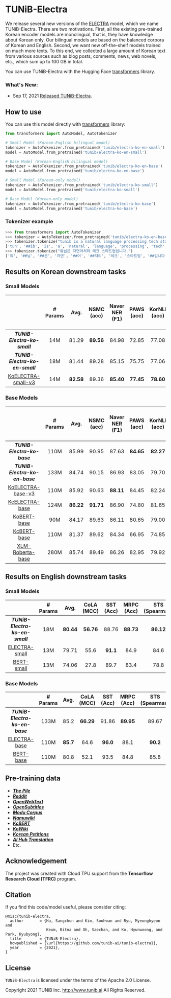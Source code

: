 # TUNiB-Electra
  
We release several new versions of the [ELECTRA](https://arxiv.org/abs/2003.10555) model, which we name TUNiB-Electra. There are two motivations. First, all the existing pre-trained Korean encoder models are monolingual, that is, they have knowledge about Korean only. Our bilingual models are based on the balanced corpora of Korean and English. Second, we want new off-the-shelf models trained on much more texts. To this end, we collected a large amount of Korean text from various sources such as blog posts, comments, news, web novels, etc., which sum up to 100 GB in total.

You can use TUNiB-Electra with the Hugging Face [transformers](https://github.com/huggingface/transformers) library.  
  
### What's New:

- Sep 17, 2021 [Released TUNiB-Electra](https://github.com/tunib-ai/tunib-electra). 
  
## How to use
  
You can use this model directly with [transformers](https://github.com/huggingface/transformers) library:
  
```python
from transformers import AutoModel, AutoTokenizer

# Small Model (Korean-English bilingual model)
tokenizer = AutoTokenizer.from_pretrained('tunib/electra-ko-en-small')
model = AutoModel.from_pretrained('tunib/electra-ko-en-small')

# Base Model (Korean-English bilingual model)
tokenizer = AutoTokenizer.from_pretrained('tunib/electra-ko-en-base')
model = AutoModel.from_pretrained('tunib/electra-ko-en-base')

# Small Model (Korean-only model)
tokenizer = AutoTokenizer.from_pretrained('tunib/electra-ko-small')
model = AutoModel.from_pretrained('tunib/electra-ko-small')

# Base Model (Korean-only model)
tokenizer = AutoTokenizer.from_pretrained('tunib/electra-ko-base')
model = AutoModel.from_pretrained('tunib/electra-ko-base')
```

### Tokenizer example

```python
>>> from transformers import AutoTokenizer
>>> tokenizer = AutoTokenizer.from_pretrained('tunib/electra-ko-en-base')
>>> tokenizer.tokenize("tunib is a natural language processing tech startup.")
['tun', '##ib', 'is', 'a', 'natural', 'language', 'processing', 'tech', 'startup', '.']
>>> tokenizer.tokenize("튜닙은 자연어처리 테크 스타트업입니다.")
['튜', '##닙', '##은', '자연', '##어', '##처리', '테크', '스타트업', '##입니다', '.']
```
  
## Results on Korean downstream tasks
  
### Small Models
  
|                       |**# Params** |**Avg.**| **NSMC**<br/>(acc) | **Naver NER**<br/>(F1) | **PAWS**<br/>(acc) | **KorNLI**<br/>(acc) | **KorSTS**<br/>(spearman) | **Question Pair**<br/>(acc) | **KorQuaD (Dev)**<br/>(EM/F1) |**Korean-Hate-Speech (Dev)**<br/>(F1)| 
|  :----------------:| :----------------: | :--------------------: | :----------------: | :------------------: | :-----------------------: | :-------------------------: | :---------------------------: | :---------------------------: | :---------------------------: | :----------------: |
|***TUNiB-Electra-ko-small*** |   14M |  81.29|  **89.56**      |        84.98         |     72.85   |   77.08   |    78.76   | **94.98**  | 61.17 / 87.64  |  **64.50** |
|***TUNiB-Electra-ko-en-small*** |  18M |   81.44 | 89.28   |      85.15         |  75.75       | 77.06     | 77.61 | 93.79  | 80.55 / 89.77      |63.13 |
| [KoELECTRA-small-v3](https://github.com/monologg/KoELECTRA)    | 14M |  **82.58** | 89.36   |      **85.40**	     |    **77.45**    |    **78.60**    |       **80.79**      |     94.85    | **82.11 / 91.13**	|  63.07 | 

### Base Models
  
|                       |**# Params** |**Avg.**| **NSMC**<br/>(acc) | **Naver NER**<br/>(F1) | **PAWS**<br/>(acc) | **KorNLI**<br/>(acc) | **KorSTS**<br/>(spearman) | **Question Pair**<br/>(acc) | **KorQuaD (Dev)**<br/>(EM/F1) |**Korean-Hate-Speech (Dev)**<br/>(F1)|
|  :----------------:| :----------------: | :--------------------: | :----------------: | :------------------: | :-----------------------: | :-------------------------: | :---------------------------: | :---------------------------: | :---------------------------: | :----------------: |
|***TUNiB-Electra-ko-base*** |  110M | 85.99 |  90.95 |    87.63         |   **84.65**   | **82.27**   |    85.00   |  95.77 |   64.01 / 90.32   |**71.40** |
|***TUNiB-Electra-ko-en-base*** |  133M |84.74 	|90.15      |        86.93         |    83.05      |  79.70    |  82.23 | 95.64  | 83.61 / 92.37     |67.86 |
| [KoELECTRA-base-v3](https://github.com/monologg/KoELECTRA)    |  110M | 85.92   |90.63   |      **88.11**	     |    84.45    |    82.24    |       **85.53**      |     95.25      | **84.83 / 93.45**	     |  67.61 |
| [KcELECTRA-base](https://github.com/Beomi/KcELECTRA) | 124M|  **86.22**     |**91.71**      |         86.90          |       74.80        |        81.65         |           82.65           |          **95.78**          |         70.60 / 90.11         |  |
| [KoBERT-base](https://github.com/SKTBrain/KoBERT)        |  90M  |   84.17       |  89.63        |         86.11          |       80.65        |        79.00         |           79.64           |            93.93            |         52.81 / 80.27         |  |
| [KcBERT-base](https://github.com/Beomi/KcBERT)         |   110M    |   81.37    | 89.62        |         84.34          |       66.95        |        74.85         |           75.57           |            93.93            |         60.25 / 84.39         |  |
| [XLM-Roberta-base](https://github.com/pytorch/fairseq/tree/master/examples/xlmr)   | 280M  |  85.74    |89.49        |         86.26          |       82.95        |        79.92         |           79.09           |            93.53            |         64.70 / 88.94         |  |


  
## Results on English downstream tasks
 
### Small Models
  
|                       |**# Params** | **Avg.** |**CoLA**<br/>(MCC) | **SST**<br/>(Acc) |MRPC<br/>(Acc)| **STS**<br/>(Spearman) | **QQP**<br/>(Acc) | **MNLI**<br/>(Acc) | **QNLI**<br/>(Acc) | **RTE**<br/>(Acc) | 
|  :----------------:| :----------------: | :--------------------: | :----------------: | :------------------: | :-----------------------: | :-------------------------: | :---------------------------: | :---------------------------: | :---------------------------: | :---------------------------: |
|***TUNiB-Electra-ko-en-small*** |  18M | **80.44**  |	**56.76**       | 88.76       |   **88.73**      |  **86.12**     |  **88.66**  | 79.03   |  87.26    |**68.23** | 
|[ELECTRA-small](https://github.com/google-research/electra) | 13M |  79.71 | 	55.6      |     **91.1**            | 84.9|  84.6      |   88.0   | **81.6**  | **88.3**  |  63.6    | 
|[BERT-small](https://github.com/google-research/bert) |  13M |  74.06|	27.8      |      89.7           | 83.4|   78.8     |  87.0    | 77.6  |  86.4 | 61.8     | 

  
### Base Models
 
|                       |**# Params** | **Avg.** |**CoLA**<br/>(MCC) | **SST**<br/>(Acc) |MRPC<br/>(Acc)| **STS**<br/>(Spearman) | **QQP**<br/>(Acc) | **MNLI**<br/>(Acc) | **QNLI**<br/>(Acc) | **RTE**<br/>(Acc) | 
|  :----------------:| :----------------: | :--------------------: | :----------------: | :------------------: | :-----------------------: | :-------------------------: | :---------------------------: | :---------------------------: | :---------------------------: | :---------------------------: |
|***TUNiB-Electra-ko-en-base***  | 133M |	 85.2| **66.29** |  91.86      |    **89.95**     | 89.67     |  **90.75** | 84.72  |    91.40 |**76.90**| 
|[ELECTRA-base](https://github.com/google-research/electra) | 110M |   **85.7** |	64.6     |     **96.0**           | 88.1|  **90.2**     |    89.5   |  **88.5**  |  **93.1**      |  75.2    | 
|[BERT-base](https://github.com/google-research/bert) | 110M |   80.8| 	52.1      |      93.5           |  84.8|    85.8     |  89.2   | 84.6        |   90.5       |  66.4    | 

 
## Pre-training data
 
- [***The Pile***](https://github.com/EleutherAI/the-pile)
- [***Reddit***](https://github.com/PolyAI-LDN/conversational-datasets/tree/master/reddit)
- [***OpenWebText***](https://github.com/jcpeterson/openwebtext)
- [***OpenSubtitles***](https://opus.nlpl.eu/OpenSubtitles-v2018.php)
- [***Modu Corpus***](https://corpus.korean.go.kr/)
- [***Namuwiki***](https://github.com/lovit/namuwikitext)
- [***KcBERT***](https://ko-nlp.github.io/Korpora/ko-docs/corpuslist/korean_comments.html)
- [***KoWiki***](https://ko-nlp.github.io/Korpora/ko-docs/corpuslist/kowikitext.html)
- [***Korean Petitions***](https://ko-nlp.github.io/Korpora/ko-docs/corpuslist/korean_petitions.html)
- [***AI Hub Translation***](https://ko-nlp.github.io/Korpora/ko-docs/corpuslist/korean_parallel_koen_news.html)
- Etc.   

## Acknowledgement

The project was created with Cloud TPU support from the **Tensorflow Research Cloud (TFRC)** program. 
  
## Citation
  
If you find this code/model useful, please consider citing:
  
```
@misc{tunib-electra,
  author       = {Ha, Sangchun and Kim, Soohwan and Ryu, Myeonghyeon and
                  Keum, Bitna and Oh, Saechan, and Ko, Hyunwoong, and Park, Kyubyong},
  title        = {TUNiB-Electra},
  howpublished = {\url{https://github.com/tunib-ai/tunib-electra}},
  year         = {2021},
}
```
  
## License
  
`TUNiB-Electra` is licensed under the terms of the Apache 2.0 License.   
  
Copyright 2021 TUNiB Inc. http://www.tunib.ai All Rights Reserved.

